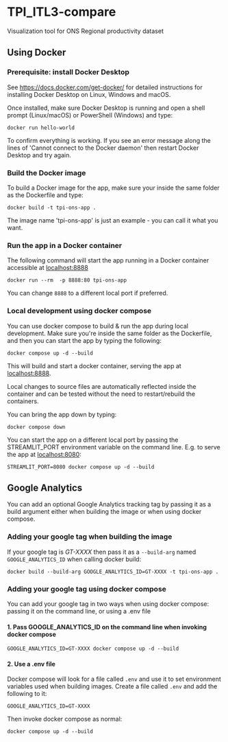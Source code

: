 # TPI_ITL3-compare
Visualization tool for ONS Regional productivity dataset

## Using Docker

### Prerequisite: install Docker Desktop

See https://docs.docker.com/get-docker/ for detailed instructions for installing Docker Desktop on Linux, Windows and macOS.

Once installed, make sure Docker Desktop is running and open a shell prompt (Linux/macOS) or PowerShell (Windows) and type:

```
docker run hello-world
```
To confirm everything is working. If you see an error message along the lines of 'Cannot connect to the Docker daemon' then restart Docker Desktop and try again.


### Build the Docker image

To build a Docker image for the app, make sure your inside the same folder as the Dockerfile and type: 

```
docker build -t tpi-ons-app .
```

The image name 'tpi-ons-app' is just an example - you can call it what you want.

### Run the app in a Docker container

The following command will start the app running in a Docker container accessible at [localhost:8888](http://localhost:8888)

```
docker run --rm  -p 8888:80 tpi-ons-app
```

You can change `8888` to a different local port if preferred. 

### Local development using docker compose

You can use docker compose to build & run the app during local development. Make sure you're inside the same folder as the Dockerfile, and then you can start the app by typing the following: 

```
docker compose up -d --build
```

This will build and start a docker container, serving the app at [localhost:8888](http://localhost:8888). 

Local changes to source files are automatically reflected inside the container and can be tested without the need to restart/rebuild the containers. 

You can bring the app down by typing: 

```
docker compose down
```

You can start the app on a different local port by passing the STREAMLIT_PORT environment variable on the command line. E.g. to serve the app at [localhost:8080](http://localhost:8080):

```
STREAMLIT_PORT=8080 docker compose up -d --build
```

## Google Analytics

You can add an optional Google Analytics tracking tag by passing it as a build argument either when building the image or when using docker compose.

### Adding your google tag when building the image

If your google tag is *GT-XXXX* then pass it as a `--build-arg` named `GOOGLE_ANALYTICS_ID` when calling docker build:

```
docker build --build-arg GOOGLE_ANALYTICS_ID=GT-XXXX -t tpi-ons-app .
```

### Adding your google tag using docker compose

You can add your google tag in two ways when using docker compose: passing it on the command line, or using a .env file

#### 1. Pass GOOGLE_ANALYTICS_ID on the command line when invoking docker compose 

```
GOOGLE_ANALYTICS_ID=GT-XXXX docker compose up -d --build
```

#### 2. Use a .env file

Docker compose will look for a file called `.env` and use it to set environment variables used when building images. Create a file called `.env` and add the following to it:

```
GOOGLE_ANALYTICS_ID=GT-XXXX
```

Then invoke docker compose as normal:

```
docker compose up -d --build
```
